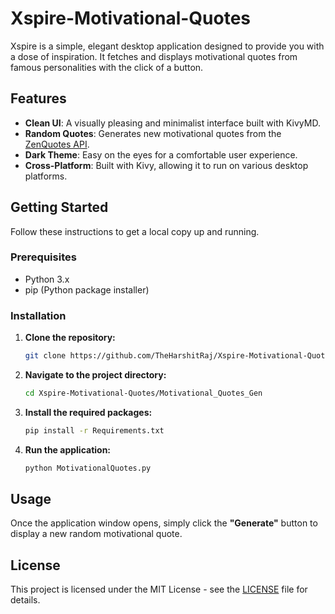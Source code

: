# Xspire-Motivational-Quotes
<!--[![Ask DeepWiki](https://devin.ai/assets/askdeepwiki.png)](https://deepwiki.com/TheHarshitRaj/Xspire-Motivational-Quotes)-->

Xspire is a simple, elegant desktop application designed to provide you with a dose of inspiration. It fetches and displays motivational quotes from famous personalities with the click of a button.

## Features
- **Clean UI**: A visually pleasing and minimalist interface built with KivyMD.
- **Random Quotes**: Generates new motivational quotes from the [ZenQuotes API](https://zenquotes.io/).
- **Dark Theme**: Easy on the eyes for a comfortable user experience.
- **Cross-Platform**: Built with Kivy, allowing it to run on various desktop platforms.

## Getting Started

Follow these instructions to get a local copy up and running.

### Prerequisites
- Python 3.x
- pip (Python package installer)

### Installation

1.  **Clone the repository:**
    ```sh
    git clone https://github.com/TheHarshitRaj/Xspire-Motivational-Quotes.git
    ```

2.  **Navigate to the project directory:**
    ```sh
    cd Xspire-Motivational-Quotes/Motivational_Quotes_Gen
    ```

3.  **Install the required packages:**
    ```sh
    pip install -r Requirements.txt
    ```

4.  **Run the application:**
    ```sh
    python MotivationalQuotes.py
    ```

## Usage
Once the application window opens, simply click the **"Generate"** button to display a new random motivational quote.

## License
This project is licensed under the MIT License - see the [LICENSE](LICENSE) file for details.
